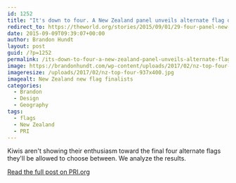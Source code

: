 ```yaml
---
id: 1252
title: "It's down to four. A New Zealand panel unveils alternate flag options, to a largely negative reaction."
redirect_to: https://theworld.org/stories/2015/09/01/29-four-panel-new-zealand-unveils-remaining-alternative-flags-negative-reaction
date: 2015-09-09T09:39:07+00:00
author: Brandon Hundt
layout: post
guid: /?p=1252
permalink: /its-down-to-four-a-new-zealand-panel-unveils-alternate-flag-options-to-a-largely-negative-reaction/
image: https://brandonhundt.com/wp-content/uploads/2017/02/nz-top-four-937x400.jpg
imageresize: /uploads/2017/02/nz-top-four-937x400.jpg
imagealt: New Zealand new flag finalists
categories:
  - Brandon
  - Design
  - Geography
tags:
  - flags
  - New Zealand
  - PRI
---
```

Kiwis aren't showing their enthusiasm toward the final four alternate flags they'll be allowed to choose between. We analyze the results.<!--more-->

[Read the full post on PRI.org](https://www.pri.org/stories/2015-09-01/its-down-four-new-zealand-panel-unveils-alternate-flag-options-largely-negative)
